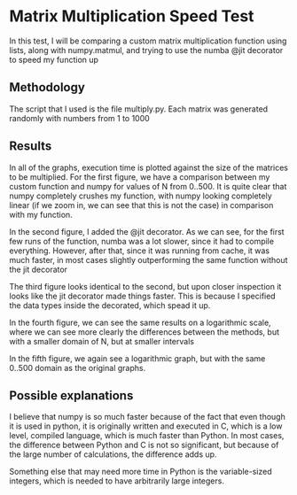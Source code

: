 # Matrix Multiplication Speed Test

In this test, I will be comparing a custom matrix multiplication function using lists, along with numpy.matmul, and trying to use the numba @jit decorator to speed my function up

## Methodology

The script that I used is the file multiply.py. Each matrix was generated randomly with numbers from 1 to 1000

## Results

In all of the graphs, execution time is plotted against the size of the matrices to be multiplied.
For the first figure, we have a comparison between my custom function and numpy for values of N from 0..500. It is quite clear that numpy completely crushes my function, with numpy looking completely linear (if we zoom in, we can see that this is not the case) in comparison with my function.

In the second figure, I added the @jit decorator. As we can see, for the first few runs of the function, numba was a lot slower, since it had to compile everything. However, after that, since it was running from cache, it was much faster, in most cases slightly outperforming the same function without the jit decorator

The third figure looks identical to the second, but upon closer inspection it looks like the jit decorator made things faster. This is because I specified the data types inside the decorated, which spead it up.

In the fourth figure, we can see the same results on a logarithmic scale, where we can see more clearly the differences between the methods, but with a smaller domain of N, but at smaller intervals

In the fifth figure, we again see a logarithmic graph, but with the same 0..500 domain as the original graphs.

## Possible explanations

I believe that numpy is so much faster because of the fact that even though it is used in python, it is originally written and executed in C, which is a low level, compiled language, which is much faster than Python. In most cases, the difference between Python and C is not so significant, but because of the large number of calculations, the difference adds up.

Something else that may need more time in Python is the variable-sized integers, which is needed to have arbitrarily large integers. 